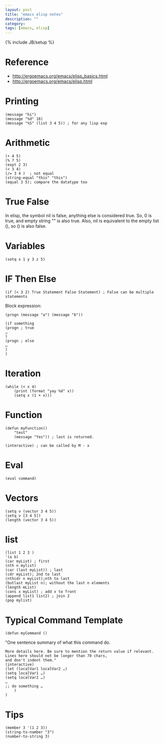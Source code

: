 ```yaml
---
layout: post
title: "emacs elisp notes"
description: ""
category:
tags: [emacs, elisp]
---
```

{% include JB/setup %}

# Reference #

- <http://ergoemacs.org/emacs/elisp_basics.html>
- <http://ergoemacs.org/emacs/elisp.html>



# Printing #

	(message "hi")
	(message "%d" 16)
	(message "%S" (list 3 4 5)) ; for any lisp exp

# Arithmetic #

	(+ 4 5)
	(% 7 5)
	(expt 2 3)
	(< 3 4)
	(/= 3 4 )  ; not equal
	(string-equal "this" "this")
	(equal 3 5); compare the datatype too

# True False #

In elisp, the symbol nil is false, anything else is considered true. So, 0 is true, and empty string "" is also true. Also, nil is equivalent to the empty list (), so () is also false.

# Variables #

	(setq x 1 y 3 z 5)

# IF Then Else #

	(if (< 3 2) True Statement False Statement) ; False can be multiple statements

Block expression:

	(progn (message "a") (message "b"))

	(if something
	(progn ; true
	…
	)
	(progn ; else
	…
	)
	)

# Iteration #

	(while (< x 4)
		(print (format "yay %d" x))
		(setq x (1 + x)))

# Function #

	(defun myFunction()
		"test"
		(message "Yes")) ; last is returned.

	(interactive) ; can be called by M - x

# Eval #

	(eval command)

# Vectors #

	(setq v (vector 3 4 5))
	(setq v [3 4 5])
	(length (vector 3 4 5))

# list #

	(list 1 2 3 )
	'(a b)
	(car myList) ; first
	(nth n mylist)
	(car (last myList)) ; last
	(cdr myList); 2nd to last
	(nthcdr n myList);nth to last
	(butlast myList n); without the last n elements
	(length mList)
	(cons x myList) ; add x to front
	(append list1 list2) ; join 2
	(pop mylist)

# Typical Command Template #

	(defun myCommand ()
  "One sentence summary of what this command do.

	More details here. Be sure to mention the return value if relevant.
	Lines here should not be longer than 70 chars,
	and don't indent them."
	(interactive)
	(let (localVar1 localVar2 …)
	(setq localVar1 …)
	(setq localVar2 …)
	…
	;; do something …
		)
	)

# Tips #

	(member 3 '(1 2 3))
	(string-to-number "3")
	(number-to-string 3)
